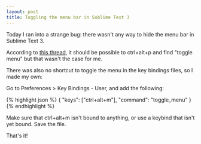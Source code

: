 ```yaml
---
layout: post
title: Toggling the menu bar in Sublime Text 3
---
```


Today I ran into a strange bug: there wasn't any way to hide the menu bar in Sublime Text 3.

According to [this thread](http://sublimetext.userecho.com/topic/48628-hideshow-menu-bar-shortcut/),
it should be possible to ctrl+alt+p and find "toggle menu" but that wasn't the case for me.

There was also no shortcut to toggle the menu in the key bindings files, so I made my own:

Go to Preferences > Key Bindings - User, and add the following:

{% highlight json %}
	{ "keys": ["ctrl+alt+m"], "command": "toggle_menu" }
{% endhighlight %}

Make sure that ctrl+alt+m isn't bound to anything, or use a keybind that isn't yet bound. Save the file.

That's it!
